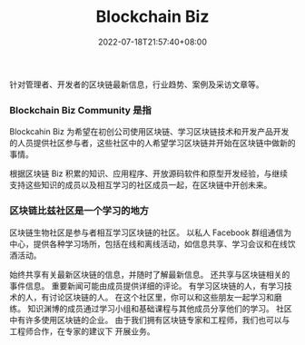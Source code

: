 ﻿---
weight: 
title: "Blockchain Biz"
description: "针对管理者、开发者的区块链最新信息，行业趋势、案例及采访文章等"
date: 2022-07-18T21:57:40+08:00
lastmod: 2022-07-18T16:45:40+08:00
draft: false
authors: ["MineW"]
featuredImage: "blockchain-biz.jpg"
link: "https://gaiax-blockchain.com/"
tags: ["元宇宙资讯","Blockchain Biz"]
categories: ["navigation"]
navigation: ["元宇宙资讯"]
lightgallery: true
toc: true
pinned: false
recommend: false
recommend1: false
---
针对管理者、开发者的区块链最新信息，行业趋势、案例及采访文章等。

### Blockchain Biz Community 是指

Blockcahin Biz 为希望在初创公司使用区块链、学习区块链技术和开发产品开发的人员提供社区参与者，这些社区中的人希望学习区块链并开始在区块链中做新的事情。

根据区块链 Biz 积累的知识、应用程序、开放源码软件和原型开发经验，与继续支持这些知识的成员以及相互学习的社区成员一起，在区块链中开创未来。

### 区块链比兹社区是一个学习的地方

区块链生物社区是参与者相互学习区块链的社区。 以私人 Facebook 群组通信为中心，提供各种学习场所，包括在线和离线活动，如信息共享、学习会议和在线饮酒活动。

始终共享有关最新区块链的信息，并随时了解最新信息。 还共享与区块链相关的事件信息。 重要新闻可能由成员提供详细的评论。
有学习区块链的人，有学习技术的人，有讨论区块链的人。 在这个社区里，你可以和这些朋友一起学习和磨练。 知识渊博的成员通过学习小组和基础课程与其他成员分享他们的学习。 
社区中有许多使用区块链的企业。 由于我们拥有区块链专家和工程师，我们也可以与工程师合作，在专家的建议下 开展业务。 